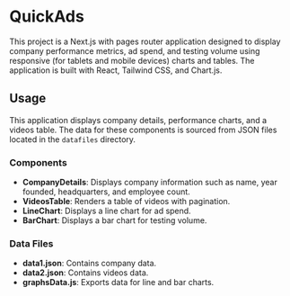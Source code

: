 # QuickAds

This project is a Next.js with pages router application designed to display company performance metrics, ad spend, and testing volume using responsive (for tablets and mobile devices) charts and tables. The application is built with React, Tailwind CSS, and Chart.js.

## Usage

This application displays company details, performance charts, and a videos table. The data for these components is sourced from JSON files located in the `datafiles` directory.


### Components

- **CompanyDetails**: Displays company information such as name, year founded, headquarters, and employee count.
- **VideosTable**: Renders a table of videos with pagination.
- **LineChart**: Displays a line chart for ad spend.
- **BarChart**: Displays a bar chart for testing volume.

### Data Files

- **data1.json**: Contains company data.
- **data2.json**: Contains videos data.
- **graphsData.js**: Exports data for line and bar charts.
